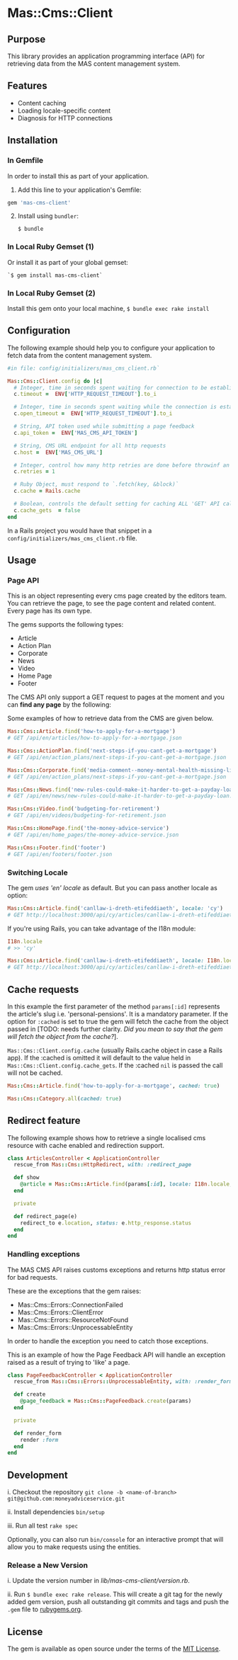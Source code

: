# Mas::Cms::Client

## Purpose

This library provides an application programming interface (API) for retrieving
data from the MAS content management system.

## Features
  - Content caching
  - Loading locale-specific content
  - Diagnosis for HTTP connections

## Installation

### In Gemfile
In order to install this as part of your application.

1. Add this line to your application's Gemfile:

```ruby
gem 'mas-cms-client'
```

2. Install using `bundler`:

    `$ bundle`

### In Local Ruby Gemset (1)
Or install it as part of your global gemset:

    `$ gem install mas-cms-client`

### In Local Ruby Gemset (2)
Install this gem onto your local machine,
    `$ bundle exec rake install`

## Configuration
The following example should help you to configure your application to fetch
data from the content management system.

```ruby
#in file: config/initializers/mas_cms_client.rb`

Mas::Cms::Client.config do |c|
  # Integer, time in seconds spent waiting for connection to be established
  c.timeout =  ENV['HTTP_REQUEST_TIMEOUT'].to_i

  # Integer, time in seconds spent waiting while the connection is established
  c.open_timeout =  ENV['HTTP_REQUEST_TIMEOUT'].to_i

  # String, API token used while submitting a page feedback
  c.api_token =  ENV['MAS_CMS_API_TOKEN']

  # String, CMS URL endpoint for all http requests
  c.host =  ENV['MAS_CMS_URL']

  # Integer, control how many http retries are done before throwinf an error
  c.retries = 1

  # Ruby Object, must respond to `.fetch(key, &block)`
  c.cache = Rails.cache

  # Boolean, controls the default setting for caching ALL 'GET' API calls
  c.cache_gets  = false
end
```

In a Rails project you would have that snippet in a `config/initializers/mas_cms_client.rb` file.

## Usage

### Page API

This is an object representing every cms page created by the editors team.
You can retrieve the page, to see the page content and related content.
Every page has its own type.

The gems supports the following types:

  * Article
  * Action Plan
  * Corporate
  * News
  * Video
  * Home Page
  * Footer

The CMS API only support a GET request to pages at the moment
and you can **find any page** by the following:

Some examples of how to retrieve data from the CMS are given below.

```ruby
Mas::Cms::Article.find('how-to-apply-for-a-mortgage')
# GET /api/en/articles/how-to-apply-for-a-mortgage.json

Mas::Cms::ActionPlan.find('next-steps-if-you-cant-get-a-mortgage')
# GET /api/en/action_plans/next-steps-if-you-cant-get-a-mortgage.json

Mas::Cms::Corporate.find('media-comment--money-mental-health-missing-link-report')
# GET /api/en/action_plans/next-steps-if-you-cant-get-a-mortgage.json

Mas::Cms::News.find('new-rules-could-make-it-harder-to-get-a-payday-loan')
# GET /api/en/news/new-rules-could-make-it-harder-to-get-a-payday-loan.json

Mas::Cms::Video.find('budgeting-for-retirement')
# GET /api/en/videos/budgeting-for-retirement.json

Mas::Cms::HomePage.find('the-money-advice-service')
# GET /api/en/home_pages/the-money-advice-service.json

Mas::Cms::Footer.find('footer')
# GET /api/en/footers/footer.json
```

### Switching Locale

The gem *uses 'en' locale* as default. But you can pass another locale as
option:

```ruby
Mas::Cms::Article.find('canllaw-i-dreth-etifeddiaeth', locale: 'cy')
# GET http://localhost:3000/api/cy/articles/canllaw-i-dreth-etifeddiaeth.json
```

If you're using Rails, you can take advantage of the I18n module:

```ruby
I18n.locale
# >> 'cy'

Mas::Cms::Article.find('canllaw-i-dreth-etifeddiaeth', locale: I18n.locale)
# GET http://localhost:3000/api/cy/articles/canllaw-i-dreth-etifeddiaeth.json
```

## Cache requests

In this example the first parameter of the method `params[:id]` represents the article's slug i.e. 'personal-pensions'. It is a mandatory parameter.
If the option for `:cached` is set to true the gem will fetch the cache from the object passed in [TODO: needs further clarity. _Did you mean to say that the gem will fetch the object from the cache?_].

`Mas::Cms::Client.config.cache` (usually Rails.cache object in case a Rails
app).
If the :cached is omitted it will default to the value held in
`Mas::Cms::Client.config.cache_gets`.
If the :cached `nil` is passed the call will not be cached.

```ruby
Mas::Cms::Article.find('how-to-apply-for-a-mortgage', cached: true)

Mas::Cms::Category.all(cached: true)
```

## Redirect feature

The following example shows how to retrieve a single localised cms resource with cache enabled and redirection support.

```ruby
class ArticlesController < ApplicationController
  rescue_from Mas::Cms::HttpRedirect, with: :redirect_page

  def show
    @article = Mas::Cms::Article.find(params[:id], locale: I18n.locale, cached: true)
  end

  private

  def redirect_page(e)
    redirect_to e.location, status: e.http_response.status
  end
end
```

### Handling exceptions

The MAS CMS API raises customs exceptions and returns http status error for bad requests.

These are the exceptions that the gem raises:

  * Mas::Cms::Errors::ConnectionFailed
  * Mas::Cms::Errors::ClientError
  * Mas::Cms::Errors::ResourceNotFound
  * Mas::Cms::Errors::UnprocessableEntity

In order to handle the exception you need to catch those exceptions.

This is an example of how the Page Feedback API will handle an exception raised
as a result of trying to 'like' a page.

```ruby
class PageFeedbackController < ApplicationController
  rescue_from Mas::Cms::Errors::UnprocessableEntity, with: :render_form

  def create
    @page_feedback = Mas::Cms::PageFeedback.create(params)
  end

  private

  def render_form
    render :form
  end
end
```

## Development
i. Checkout the repository
  `git clone -b <name-of-branch> git@github.com:moneyadviceservice.git`

ii. Install dependencies
  `bin/setup`

iii. Run all test
  `rake spec`

Optionally, you can also run `bin/console` for an interactive prompt that will allow you to make requests using the entities.

### Release a New Version
i. Update the version number in _lib/mas-cms-client/version.rb_.

ii. Run `$ bundle exec rake release`. This will create a git tag for the newly added gem version, push all outstanding git commits and tags and push the `.gem` file to [rubygems.org](https://rubygems.org).

## License

The gem is available as open source under the terms of the [MIT License](http://opensource.org/licenses/MIT).
